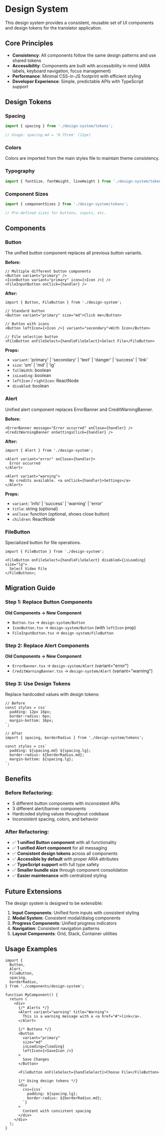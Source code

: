 # Design System

This design system provides a consistent, reusable set of UI components and design tokens for the translator application.

## Core Principles

- **Consistency**: All components follow the same design patterns and use shared tokens
- **Accessibility**: Components are built with accessibility in mind (ARIA labels, keyboard navigation, focus management)
- **Performance**: Minimal CSS-in-JS footprint with efficient styling
- **Developer Experience**: Simple, predictable APIs with TypeScript support

## Design Tokens

### Spacing

```typescript
import { spacing } from './design-system/tokens';

// Usage: spacing.md = '0.75rem' (12px)
```

### Colors

Colors are imported from the main styles file to maintain theme consistency.

### Typography

```typescript
import { fontSize, fontWeight, lineHeight } from './design-system/tokens';
```

### Component Sizes

```typescript
import { componentSizes } from './design-system/tokens';

// Pre-defined sizes for buttons, inputs, etc.
```

## Components

### Button

The unified button component replaces all previous button variants.

**Before:**

```tsx
// Multiple different button components
<Button variant="primary" />
<IconButton variant="primary" icon={<Icon />} />
<FileInputButton onClick={handler} />
```

**After:**

```tsx
import { Button, FileButton } from './design-system';

// Standard button
<Button variant="primary" size="md">Click me</Button>

// Button with icons
<Button leftIcon={<Icon />} variant="secondary">With Icon</Button>

// File selection button
<FileButton onFileSelect={handleFileSelect}>Select File</FileButton>
```

**Props:**

- `variant`: 'primary' | 'secondary' | 'text' | 'danger' | 'success' | 'link'
- `size`: 'sm' | 'md' | 'lg'
- `fullWidth`: boolean
- `isLoading`: boolean
- `leftIcon` / `rightIcon`: ReactNode
- `disabled`: boolean

### Alert

Unified alert component replaces ErrorBanner and CreditWarningBanner.

**Before:**

```tsx
<ErrorBanner message="Error occurred" onClose={handler} />
<CreditWarningBanner onSettingsClick={handler} />
```

**After:**

```tsx
import { Alert } from './design-system';

<Alert variant="error" onClose={handler}>
  Error occurred
</Alert>

<Alert variant="warning">
  No credits available. <a onClick={handler}>Settings</a>
</Alert>
```

**Props:**

- `variant`: 'info' | 'success' | 'warning' | 'error'
- `title`: string (optional)
- `onClose`: function (optional, shows close button)
- `children`: ReactNode

### FileButton

Specialized button for file operations.

```tsx
import { FileButton } from './design-system';

<FileButton onFileSelect={handleFileSelect} disabled={isLoading} size="lg">
  Select Video File
</FileButton>;
```

## Migration Guide

### Step 1: Replace Button Components

**Old Components → New Component**

- `Button.tsx` → `design-system/Button`
- `IconButton.tsx` → `design-system/Button` (with `leftIcon` prop)
- `FileInputButton.tsx` → `design-system/FileButton`

### Step 2: Replace Alert Components

**Old Components → New Component**

- `ErrorBanner.tsx` → `design-system/Alert` (variant="error")
- `CreditWarningBanner.tsx` → `design-system/Alert` (variant="warning")

### Step 3: Use Design Tokens

Replace hardcoded values with design tokens:

```tsx
// Before
const styles = css`
  padding: 12px 16px;
  border-radius: 6px;
  margin-bottom: 16px;
`;

// After
import { spacing, borderRadius } from './design-system/tokens';

const styles = css`
  padding: ${spacing.md} ${spacing.lg};
  border-radius: ${borderRadius.md};
  margin-bottom: ${spacing.lg};
`;
```

## Benefits

### Before Refactoring:

- 5 different button components with inconsistent APIs
- 3 different alert/banner components
- Hardcoded styling values throughout codebase
- Inconsistent spacing, colors, and behavior

### After Refactoring:

- ✅ **1 unified Button component** with all functionality
- ✅ **1 unified Alert component** for all messaging
- ✅ **Consistent design tokens** across all components
- ✅ **Accessible by default** with proper ARIA attributes
- ✅ **TypeScript support** with full type safety
- ✅ **Smaller bundle size** through component consolidation
- ✅ **Easier maintenance** with centralized styling

## Future Extensions

The design system is designed to be extensible:

1. **Input Components**: Unified form inputs with consistent styling
2. **Modal System**: Consistent modal/dialog components
3. **Progress Components**: Unified progress indicators
4. **Navigation**: Consistent navigation patterns
5. **Layout Components**: Grid, Stack, Container utilities

## Usage Examples

```tsx
import {
  Button,
  Alert,
  FileButton,
  spacing,
  borderRadius,
} from './components/design-system';

function MyComponent() {
  return (
    <div>
      {/* Alerts */}
      <Alert variant="warning" title="Warning">
        This is a warning message with a <a href="#">link</a>.
      </Alert>

      {/* Buttons */}
      <Button
        variant="primary"
        size="md"
        isLoading={loading}
        leftIcon={<SaveIcon />}
      >
        Save Changes
      </Button>

      <FileButton onFileSelect={handleSelect}>Choose File</FileButton>

      {/* Using design tokens */}
      <div
        css={css`
          padding: ${spacing.lg};
          border-radius: ${borderRadius.md};
        `}
      >
        Content with consistent spacing
      </div>
    </div>
  );
}
```
